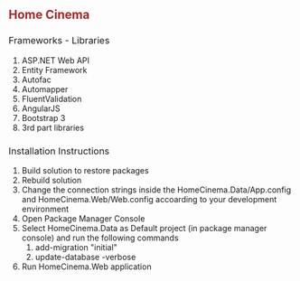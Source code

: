 <h2 style="color:brown">Home Cinema</h2>

<h3 style="font-weight:normal;">Frameworks - Libraries</h3>
<ol>
<li>ASP.NET Web API</li>
<li>Entity Framework</li>
<li>Autofac</li>
<li>Automapper</li>
<li>FluentValidation</li>
<li>AngularJS</li>
<li>Bootstrap 3</li>
<li>3rd part libraries</li>
</ol>

<h3 style="font-weight:normal;">Installation Instructions</h3>
<ol>
<li>Build solution to restore packages</li>
<li>Rebuild solution</li>
<li>Change the connection strings inside the HomeCinema.Data/App.config and HomeCinema.Web/Web.config
   accoarding to your development environment</li>
<li>Open Package Manager Console</li>
<li>Select HomeCinema.Data as Default project (in package manager console) and run the following commands
   <ol>
   <li>add-migration "initial"</li>
   <li>update-database -verbose</li>
   </ol></li>
<li>Run HomeCinema.Web application</li>
</ol>
